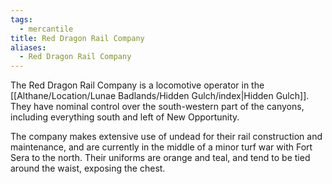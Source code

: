 ```yaml
---
tags:
  - mercantile
title: Red Dragon Rail Company
aliases:
  - Red Dragon Rail Company
---
```


The Red Dragon Rail Company is a locomotive operator in the [[Althane/Location/Lunae Badlands/Hidden Gulch/index|Hidden Gulch]]. They have nominal control over the south-western part of the canyons, including everything south and left of New Opportunity.

The company makes extensive use of undead for their rail construction and maintenance, and are currently in the middle of a minor turf war with Fort Sera to the north. Their uniforms are orange and teal, and tend to be tied around the waist, exposing the chest.